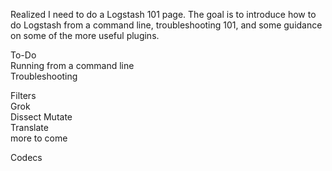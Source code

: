Realized I need to do a Logstash 101 page. The goal is to introduce how to do Logstash from a command line, troubleshooting 101, and some guidance on some of the more useful plugins.

To-Do  
Running from a command line  
Troubleshooting  
  
Filters  
Grok  
Dissect 
Mutate  
Translate  
more to come  


Codecs
